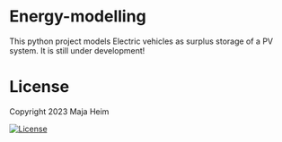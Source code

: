 # Energy-modelling

This python project models Electric vehicles as surplus storage of a PV system. It is still under development!

# License
Copyright 2023 Maja Heim

 [![License](https://img.shields.io/badge/License-Apache_2.0-blue.svg)](https://opensource.org/licenses/Apache-2.0)
